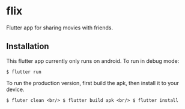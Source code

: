 # flix

Flutter app for sharing movies with friends.

## Installation

This flutter app currently only runs on android. To run in debug mode:

`$ flutter run`

To run the production version, first build the apk, then install it to your device.

`$ fluter clean <br/>
 $ flutter build apk <br/>
 $ flutter install`
